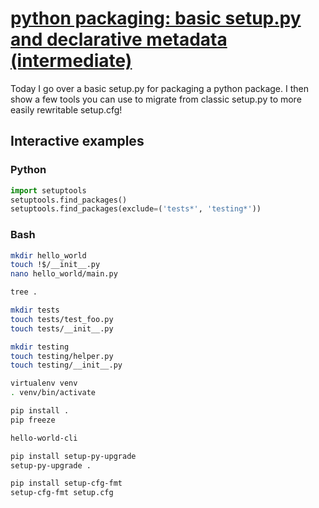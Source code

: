 # [python packaging: basic setup.py and declarative metadata (intermediate)](https://youtu.be/GaWs-LenLYE)

Today I go over a basic setup.py for packaging a python package.  I then show a few tools you can use to migrate from classic setup.py to more easily rewritable setup.cfg!

## Interactive examples

### Python

```python
import setuptools
setuptools.find_packages()
setuptools.find_packages(exclude=('tests*', 'testing*'))
```

### Bash

```bash
mkdir hello_world
touch !$/__init__.py
nano hello_world/main.py

tree .

mkdir tests
touch tests/test_foo.py
touch tests/__init__.py

mkdir testing
touch testing/helper.py
touch testing/__init__.py

virtualenv venv
. venv/bin/activate

pip install .
pip freeze

hello-world-cli

pip install setup-py-upgrade
setup-py-upgrade .

pip install setup-cfg-fmt
setup-cfg-fmt setup.cfg
```
